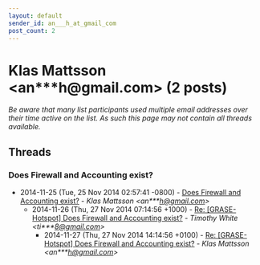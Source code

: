 ```yaml
---
layout: default
sender_id: an___h_at_gmail_com
post_count: 2
---
```


# Klas Mattsson <an***h<span>@</span>gmail.com> (2 posts)

_Be aware that many list participants used multiple email addresses over their time active on the list. As such this page may not contain all threads available._

## Threads

### Does Firewall and Accounting exist?
+ 2014-11-25 (Tue, 25 Nov 2014 02:57:41 -0800) - [Does Firewall and Accounting exist?](/archive/2014/11/b6c86d19e15d78d1ab2775571f44f99c6b162e2503d2614e4f9db3ca37e80146) - _Klas Mattsson \<an***h@gmail.com\>_
  + 2014-11-26 (Thu, 27 Nov 2014 07:14:56 +1000) - [Re: [GRASE-Hotspot] Does Firewall and Accounting exist?](/archive/2014/11/ffd91b38290bb7cee65b92512636c43e06a379171c0701aff5ffbaf327f64754) - _Timothy White \<ti***8@gmail.com\>_
    + 2014-11-27 (Thu, 27 Nov 2014 14:14:56 +0100) - [Re: [GRASE-Hotspot] Does Firewall and Accounting exist?](/archive/2014/11/4dea46af5e7a24d5552269fa5a75420df226c368e50512e816bd2d0bcb644ee9) - _Klas Mattsson \<an***h@gmail.com\>_

